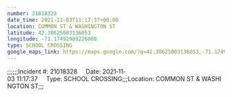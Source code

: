 ```yaml
---
number: 21018328
date_time: 2021-11-03T11:17:37+00:00
location: COMMON ST & WASHINGTON ST
latitude: 42.38625003136053
longitude: -71.17492989226008
type: SCHOOL CROSSING
google_maps_link: https://maps.google.com/?q=42.38625003136053,-71.17492989226008
---
```


;;;;;;Incident #: 21018328     Date: 2021‐11‐03 11:17:37     Type: SCHOOL CROSSING;;;Location: COMMON ST & WASHINGTON ST;;;
